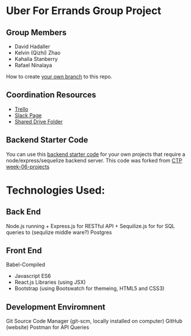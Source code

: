 # Uber For Errands Group Project

## Group Members
- David Hadaller
- Kelvin (Qizhi) Zhao
- Kahalia Stanberry
- Rafael Ninalaya

How to create [your own branch](https://help.github.com/articles/creating-and-deleting-branches-within-your-repository/) to this repo.

## Coordination Resources
- [Trello](https://trello.com/b/6OiOQY0V/uber-for-errands)
- [Slack Page](https://ctp2017.slack.com/messages/G7B1NQ892)
- [Shared Drive Folder](https://drive.google.com/drive/folders/0B3yxyIBtyE7fLUJWel9aVnUxNGs?usp=sharing)

## Backend Starter Code
You can use this [backend starter code](backend-starter-code/) for your own projects that require a node/express/sequelize backend server. This code was forked from [CTP week-06-projects](https://github.com/CUNYTechPrep/week-06-projects)

# Technologies Used:

## Back End
  Node.js running
    + Express.js for RESTful API
    + Sequilize.js for for SQL queries to 
      (sequlize middle ware?)
  Postgres
  
## Front End
  Babel-Compiled 
   + Javascript ES6
   + React.js Libraries (using JSX)
   + Bootstrap (using Bootswatch for themeing, HTML5 and CSS3)
   
## Development Enviromnent 
  Git Source Code Manager (git-scm, locally installed on computer)
  GitHub (website)
  Postman for API Queries
  
  
